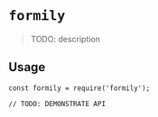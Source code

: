 # `formily`

> TODO: description

## Usage

```
const formily = require('formily');

// TODO: DEMONSTRATE API
```
